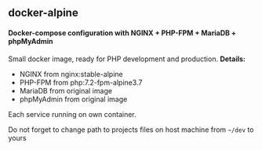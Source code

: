 ## docker-alpine

#### Docker-compose configuration with NGINX + PHP-FPM + MariaDB + phpMyAdmin

Small docker image, ready for PHP development and production.
**Details:**
- NGINX from nginx:stable-alpine
- PHP-FPM from php:7.2-fpm-alpine3.7
- MariaDB from original image
- phpMyAdmin from original image



Each service running on own container.

Do not forget to change path to projects files on host machine from `~/dev` to yours 
